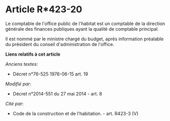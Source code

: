 # Article R*423-20

Le comptable de l'office public de l'habitat est un   comptable de la direction générale des finances publiques ayant la
qualité de comptable principal. 

Il est nommé par le ministre chargé du budget, après information préalable du président du conseil d'administration de
l'office.

**Liens relatifs à cet article**

_Anciens textes_:

  - Décret n°76-525 1976-06-15 art. 19

_Modifié par_:

  - Décret n°2014-551 du 27 mai 2014 - art. 8

_Cité par_:

  - Code de la construction et de l'habitation. - art. R423-3 (V)
